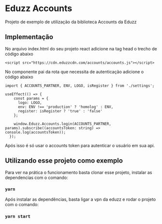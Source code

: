 # Eduzz Accounts

Projeto de exemplo de utilização da biblioteca Accounts da Eduzz

## Implementação

No arquivo index.html do seu projeto react adicione na tag head o trecho de código abaixo

```
<script src="https://cdn.eduzzcdn.com/accounts/accounts.js"></script>
```

No componente pai da rota que necessita de autenticação adicione o código abaixo

```
import { ACCOUNTS_PARTNER, ENV, LOGO, isRegister } from './settings';

useEffect(() => {
    const params = {
      logo: LOGO,
      env: ENV !== 'production' ? 'homolog' : ENV,
      register: isRegister ? 'true' : 'false'
    };

    window.Eduzz.Accounts.login(ACCOUNTS_PARTNER, params).subscribe((accountsToken: string) => console.log(accountsToken));
  });
```

Após isso é só usar o accounts token para autenticar o usuário em sua api.

## Utilizando esse projeto como exemplo

Para ver na prática o funcionamento basta clonar esse projeto, instalar as dependencias com o comando:

### `yarn`

Após instalar as dependências, basta ligar a vpn da eduzz e rodar o projeto com o comando:

### `yarn start`
